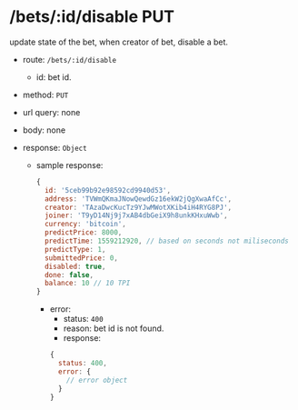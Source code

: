 /bets/:id/disable PUT
=========

update state of the bet, when creator of bet, disable a bet.

* route: `/bets/:id/disable`
  * id: bet id.
* method: `PUT`
* url query: none
* body: none

* response: `Object`
  * sample response:
    ```javascript
    {
      id: '5ceb99b92e98592cd9940d53',
      address: 'TVWmQKmaJNowQewdGz16ekW2jQgXwaAfCc',
      creator: 'TAzaDwcKucTz9YJwMWotXKib4iH4RYG8PJ',
      joiner: 'T9yD14Nj9j7xAB4dbGeiX9h8unkKHxuWwb',
      currency: 'bitcoin',
      predictPrice: 8000,
      predictTime: 1559212920, // based on seconds not miliseconds
      predictType: 1,
      submittedPrice: 0,
      disabled: true,
      done: false,
      balance: 10 // 10 TPI
    }
    ```

    * error:
      * status: `400`
      * reason: bet id is not found.
      * response:
      ```javascript
      {
        status: 400,
        error: {
          // error object
        }
      }
      ```
